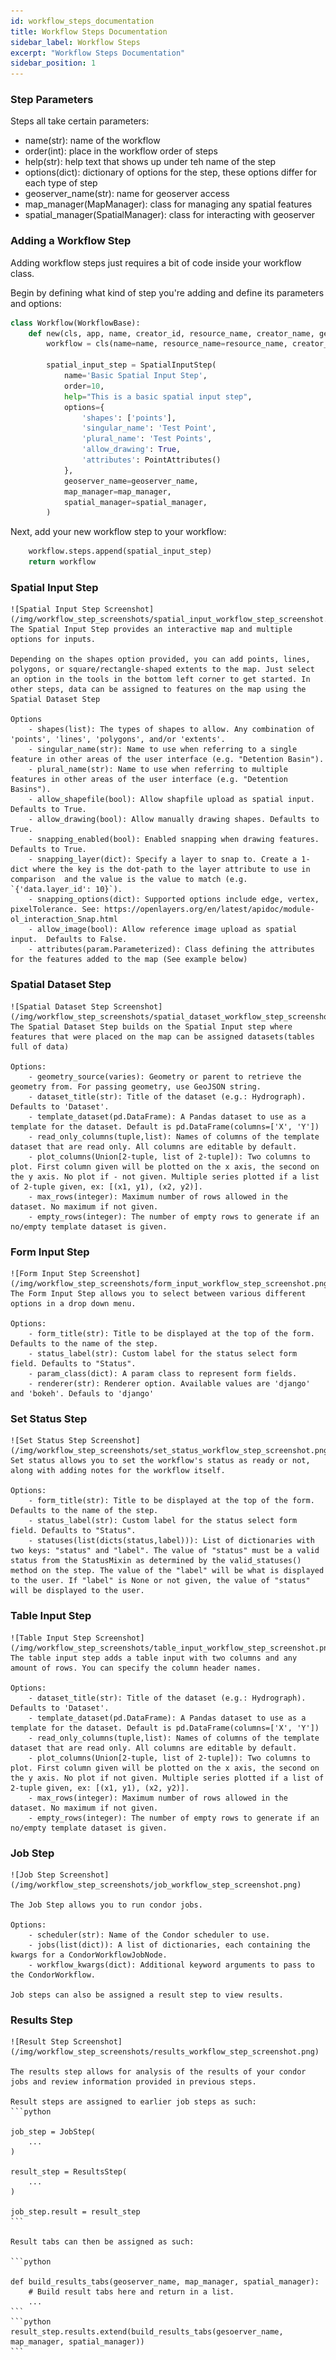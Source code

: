 ```yaml
---
id: workflow_steps_documentation
title: Workflow Steps Documentation
sidebar_label: Workflow Steps
excerpt: "Workflow Steps Documentation"
sidebar_position: 1
---
```


### Step Parameters
Steps all take certain parameters:
- name(str): name of the workflow
- order(int): place in the workflow order of steps
- help(str): help text that shows up under teh name of the step
- options(dict): dictionary of options for the step, these options differ for each type of step
- geoserver_name(str): name for geoserver access
- map_manager(MapManager): class for managing any spatial features
- spatial_manager(SpatialManager): class for interacting with geoserver

### Adding a Workflow Step
Adding workflow steps just requires a bit of code inside your workflow class.

Begin by defining what kind of step you're adding and define its parameters and options: 
```python
class Workflow(WorkflowBase):
    def new(cls, app, name, creator_id, resource_name, creator_name, geoserver_nam,e map_manager, spatial_manager, **kwargs):
        workflow = cls(name=name, resource_name=resource_name, creator_id=creator_id, creator_name=creator_name)

        spatial_input_step = SpatialInputStep(
            name='Basic Spatial Input Step',
            order=10,
            help="This is a basic spatial input step",
            options={
                'shapes': ['points'],
                'singular_name': 'Test Point',
                'plural_name': 'Test Points',
                'allow_drawing': True,
                'attributes': PointAttributes()
            },
            geoserver_name=geoserver_name,
            map_manager=map_manager,
            spatial_manager=spatial_manager,
        )
```

Next, add your new workflow step to your workflow:

```python 
    workflow.steps.append(spatial_input_step)
    return workflow
```


### Spatial Input Step
    ![Spatial Input Step Screenshot](/img/workflow_step_screenshots/spatial_input_workflow_step_screenshot.png)
    The Spatial Input Step provides an interactive map and multiple options for inputs.

    Depending on the shapes option provided, you can add points, lines, polygons, or square/rectangle-shaped extents to the map. Just select an option in the tools in the bottom left corner to get started. In other steps, data can be assigned to features on the map using the Spatial Dataset Step

    Options
        - shapes(list): The types of shapes to allow. Any combination of 'points', 'lines', 'polygons', and/or 'extents'.
        - singular_name(str): Name to use when referring to a single feature in other areas of the user interface (e.g. "Detention Basin"). 
        - plural_name(str): Name to use when referring to multiple features in other areas of the user interface (e.g. "Detention Basins").
        - allow_shapefile(bool): Allow shapfile upload as spatial input. Defaults to True.
        - allow_drawing(bool): Allow manually drawing shapes. Defaults to True.
        - snapping_enabled(bool): Enabled snapping when drawing features. Defaults to True.
        - snapping_layer(dict): Specify a layer to snap to. Create a 1-dict where the key is the dot-path to the layer attribute to use in comparison  and the value is the value to match (e.g. `{'data.layer_id': 10}`).
        - snapping_options(dict): Supported options include edge, vertex, pixelTolerance. See: https://openlayers.org/en/latest/apidoc/module-ol_interaction_Snap.html
        - allow_image(bool): Allow reference image upload as spatial input.  Defaults to False.
        - attributes(param.Parameterized): Class defining the attributes for the features added to the map (See example below)

### Spatial Dataset Step
    ![Spatial Dataset Step Screenshot](/img/workflow_step_screenshots/spatial_dataset_workflow_step_screenshot.png)
    The Spatial Dataset Step builds on the Spatial Input step where features that were placed on the map can be assigned datasets(tables full of data)

    Options:
        - geometry_source(varies): Geometry or parent to retrieve the geometry from. For passing geometry, use GeoJSON string.
        - dataset_title(str): Title of the dataset (e.g.: Hydrograph). Defaults to 'Dataset'.
        - template_dataset(pd.DataFrame): A Pandas dataset to use as a template for the dataset. Default is pd.DataFrame(columns=['X', 'Y'])
        - read_only_columns(tuple,list): Names of columns of the template dataset that are read only. All columns are editable by default.
        - plot_columns(Union[2-tuple, list of 2-tuple]): Two columns to plot. First column given will be plotted on the x axis, the second on the y axis. No plot if - not given. Multiple series plotted if a list of 2-tuple given, ex: [(x1, y1), (x2, y2)].
        - max_rows(integer): Maximum number of rows allowed in the dataset. No maximum if not given.
        - empty_rows(integer): The number of empty rows to generate if an no/empty template dataset is given.

### Form Input Step
    ![Form Input Step Screenshot](/img/workflow_step_screenshots/form_input_workflow_step_screenshot.png)
    The Form Input Step allows you to select between various different options in a drop down menu. 

    Options:
        - form_title(str): Title to be displayed at the top of the form. Defaults to the name of the step.
        - status_label(str): Custom label for the status select form field. Defaults to "Status".
        - param_class(dict): A param class to represent form fields.
        - renderer(str): Renderer option. Available values are 'django' and 'bokeh'. Defauls to 'django'

### Set Status Step
    ![Set Status Step Screenshot](/img/workflow_step_screenshots/set_status_workflow_step_screenshot.png)
    Set status allows you to set the workflow's status as ready or not, along with adding notes for the workflow itself.

    Options:
        - form_title(str): Title to be displayed at the top of the form. Defaults to the name of the step.
        - status_label(str): Custom label for the status select form field. Defaults to "Status".
        - statuses(list(dicts(status,label))): List of dictionaries with two keys: "status" and "label". The value of "status" must be a valid status from the StatusMixin as determined by the valid_statuses() method on the step. The value of the "label" will be what is displayed to the user. If "label" is None or not given, the value of "status" will be displayed to the user.

### Table Input Step
    ![Table Input Step Screenshot](/img/workflow_step_screenshots/table_input_workflow_step_screenshot.png)
    The table input step adds a table input with two columns and any amount of rows. You can specify the column header names. 

    Options:
        - dataset_title(str): Title of the dataset (e.g.: Hydrograph). Defaults to 'Dataset'.
        - template_dataset(pd.DataFrame): A Pandas dataset to use as a template for the dataset. Default is pd.DataFrame(columns=['X', 'Y'])
        - read_only_columns(tuple,list): Names of columns of the template dataset that are read only. All columns are editable by default.
        - plot_columns(Union[2-tuple, list of 2-tuple]): Two columns to plot. First column given will be plotted on the x axis, the second on the y axis. No plot if not given. Multiple series plotted if a list of 2-tuple given, ex: [(x1, y1), (x2, y2)].
        - max_rows(integer): Maximum number of rows allowed in the dataset. No maximum if not given.
        - empty_rows(integer): The number of empty rows to generate if an no/empty template dataset is given.

### Job Step
    ![Job Step Screenshot](/img/workflow_step_screenshots/job_workflow_step_screenshot.png)

    The Job Step allows you to run condor jobs. 

    Options:
        - scheduler(str): Name of the Condor scheduler to use.
        - jobs(list(dict)): A list of dictionaries, each containing the kwargs for a CondorWorkflowJobNode.
        - workflow_kwargs(dict): Additional keyword arguments to pass to the CondorWorkflow.

    Job steps can also be assigned a result step to view results.

### Results Step
    ![Result Step Screenshot](/img/workflow_step_screenshots/results_workflow_step_screenshot.png)

    The results step allows for analysis of the results of your condor jobs and review information provided in previous steps.

    Result steps are assigned to earlier job steps as such:
    ```python

    job_step = JobStep(
        ...
    )

    result_step = ResultsStep(
        ...
    )

    job_step.result = result_step
    ```

    Result tabs can then be assigned as such:

    ```python

    def build_results_tabs(geoserver_name, map_manager, spatial_manager):
        # Build result tabs here and return in a list.
        ...
    ```
    ```python
    result_step.results.extend(build_results_tabs(gesoerver_name, map_manager, spatial_manager))
    ```
